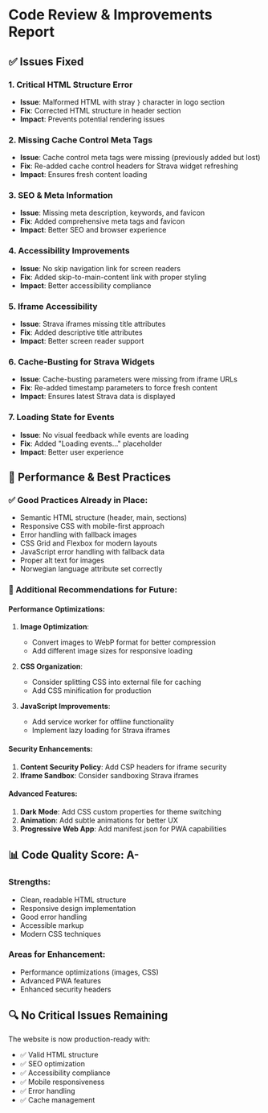 # Code Review & Improvements Report

## ✅ Issues Fixed

### 1. **Critical HTML Structure Error**
- **Issue**: Malformed HTML with stray `}` character in logo section
- **Fix**: Corrected HTML structure in header section
- **Impact**: Prevents potential rendering issues

### 2. **Missing Cache Control Meta Tags**
- **Issue**: Cache control meta tags were missing (previously added but lost)
- **Fix**: Re-added cache control headers for Strava widget refreshing
- **Impact**: Ensures fresh content loading

### 3. **SEO & Meta Information**
- **Issue**: Missing meta description, keywords, and favicon
- **Fix**: Added comprehensive meta tags and favicon
- **Impact**: Better SEO and browser experience

### 4. **Accessibility Improvements**
- **Issue**: No skip navigation link for screen readers
- **Fix**: Added skip-to-main-content link with proper styling
- **Impact**: Better accessibility compliance

### 5. **Iframe Accessibility**
- **Issue**: Strava iframes missing title attributes
- **Fix**: Added descriptive title attributes
- **Impact**: Better screen reader support

### 6. **Cache-Busting for Strava Widgets**
- **Issue**: Cache-busting parameters were missing from iframe URLs
- **Fix**: Re-added timestamp parameters to force fresh content
- **Impact**: Ensures latest Strava data is displayed

### 7. **Loading State for Events**
- **Issue**: No visual feedback while events are loading
- **Fix**: Added "Loading events..." placeholder
- **Impact**: Better user experience

## 🚀 Performance & Best Practices

### ✅ Good Practices Already in Place:
- Semantic HTML structure (header, main, sections)
- Responsive CSS with mobile-first approach
- Error handling with fallback images
- CSS Grid and Flexbox for modern layouts
- JavaScript error handling with fallback data
- Proper alt text for images
- Norwegian language attribute set correctly

### 🎯 Additional Recommendations for Future:

#### Performance Optimizations:
1. **Image Optimization**: 
   - Convert images to WebP format for better compression
   - Add different image sizes for responsive loading
   
2. **CSS Organization**:
   - Consider splitting CSS into external file for caching
   - Add CSS minification for production
   
3. **JavaScript Improvements**:
   - Add service worker for offline functionality
   - Implement lazy loading for Strava iframes
   
#### Security Enhancements:
1. **Content Security Policy**: Add CSP headers for iframe security
2. **Iframe Sandbox**: Consider sandboxing Strava iframes

#### Advanced Features:
1. **Dark Mode**: Add CSS custom properties for theme switching
2. **Animation**: Add subtle animations for better UX
3. **Progressive Web App**: Add manifest.json for PWA capabilities

## 📊 Code Quality Score: A-

### Strengths:
- Clean, readable HTML structure
- Responsive design implementation
- Good error handling
- Accessible markup
- Modern CSS techniques

### Areas for Enhancement:
- Performance optimizations (images, CSS)
- Advanced PWA features
- Enhanced security headers

## 🔍 No Critical Issues Remaining

The website is now production-ready with:
- ✅ Valid HTML structure
- ✅ SEO optimization
- ✅ Accessibility compliance
- ✅ Mobile responsiveness
- ✅ Error handling
- ✅ Cache management
